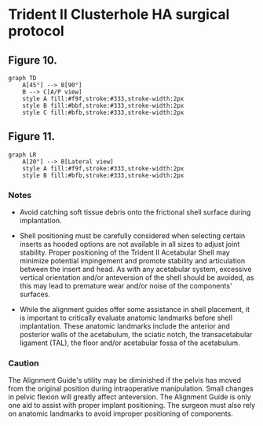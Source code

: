 

# Trident II Clusterhole HA surgical protocol

## Figure 10.

```mermaid
graph TD
    A[45°] --> B[90°]
    B --> C[A/P view]
    style A fill:#f9f,stroke:#333,stroke-width:2px
    style B fill:#bbf,stroke:#333,stroke-width:2px
    style C fill:#bfb,stroke:#333,stroke-width:2px
```

## Figure 11.

```mermaid
graph LR
    A[20°] --> B[Lateral view]
    style A fill:#f9f,stroke:#333,stroke-width:2px
    style B fill:#bfb,stroke:#333,stroke-width:2px
```

### Notes

- Avoid catching soft tissue debris onto the frictional shell surface during implantation.

- Shell positioning must be carefully considered when selecting certain inserts as hooded options are not available in all sizes to adjust joint stability. Proper positioning of the Trident II Acetabular Shell may minimize potential impingement and promote stability and articulation between the insert and head. As with any acetabular system, excessive vertical orientation and/or anteversion of the shell should be avoided, as this may lead to premature wear and/or noise of the components' surfaces.

- While the alignment guides offer some assistance in shell placement, it is important to critically evaluate anatomic landmarks before shell implantation. These anatomic landmarks include the anterior and posterior walls of the acetabulum, the sciatic notch, the transacetabular ligament (TAL), the floor and/or acetabular fossa of the acetabulum.

### Caution

The Alignment Guide's utility may be diminished if the pelvis has moved from the original position during intraoperative manipulation. Small changes in pelvic flexion will greatly affect anteversion. The Alignment Guide is only one aid to assist with proper implant positioning. The surgeon must also rely on anatomic landmarks to avoid improper positioning of components.